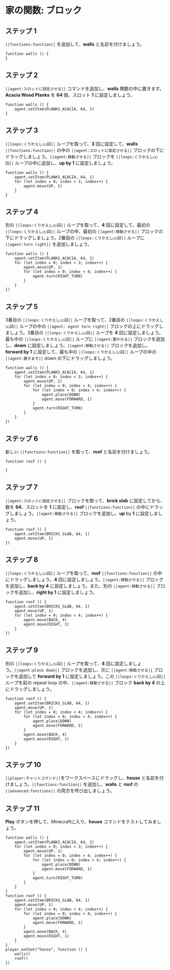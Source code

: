 # 家の関数: ブロック

## ステップ 1
``||functions:function||`` を追加して、**walls** と名前を付けましょう。

```blocks
function walls () {
}
```

## ステップ 2
``||agent:スロットに設定させる||`` コマンドを追加し、**walls** 関数の中に置きます。**Acacia Wood Planks** を **64** 個、スロット **1** に設定しましょう。

```blocks
function walls () {
    agent.setItem(PLANKS_ACACIA, 64, 1)
}
```

## ステップ 3
``||loops:くりかえし○○回||`` ループを取って、**3** 回に設定して、**walls** ``||functions:function||`` の中の ``||agent:スロットに設定させる||`` ブロックの下にドラッグしましょう。``||agent:移動させる||`` ブロックを ``||loops:くりかえし○○回||`` ループの中に追加し、**up by 1** に設定しましょう。

```blocks
function walls () {
    agent.setItem(PLANKS_ACACIA, 64, 1)
    for (let index = 0; index < 3; index++) {
        agent.move(UP, 1)
    }
}
```

## ステップ 4
別の ``||loops:くりかえし○○回||`` ループを取って、**4** 回に設定して、最初の ``||loops:くりかえし○○回||`` ループの中、最初の ``||agent:移動させる||`` ブロックの下にドラッグしましょう。2番目の ``||loops:くりかえし○○回||`` ループに ``||agent:turn right||`` を追加しましょう。

```blocks
function walls () {
    agent.setItem(PLANKS_ACACIA, 64, 1) 
    for (let index = 0; index < 3; index++) { 
        agent.move(UP, 1) 
        for (let index = 0; index < 4; index++) { 
            agent.turn(RIGHT_TURN) 
        } 
    } 
}) 
```

## ステップ 5
3番目の ``||loops:くりかえし○○回||`` ループを取って、2番目の ``||loops:くりかえし○○回||`` ループの中の ``||agent: agent turn right||`` ブロックの上にドラッグしましょう。3番目の ``||loops:くりかえし○○回||`` ループを **4** 回に設定しましょう。最も中の ``||loops:くりかえし○○回||`` ループに ``||agent:置かせる||`` ブロックを追加し、**down** に設定しましょう。``||agent:移動させる||`` ブロックを追加し、**forward by 1** に設定して、最も中の ``||loops:くりかえし○○回||`` ループの中の ``||agent:置きます||`` down の下にドラッグしましょう。

```blocks
function walls () {
    agent.setItem(PLANKS_ACACIA, 64, 1) 
    for (let index = 0; index < 3; index++) { 
        agent.move(UP, 1) 
        for (let index = 0; index < 4; index++) { 
            for (let index = 0; index < 4; index++) { 
                agent.place(DOWN) 
                agent.move(FORWARD, 1) 
            } 
            agent.turn(RIGHT_TURN) 
        } 
    } 
}) 
```

## ステップ 6
新しい ``||functions:function||`` を取って、**roof** と名前を付けましょう。

```blocks
function roof () {
	
}
```

## ステップ 7
``||agent:スロットに設定させる||`` ブロックを取って、**brick slab** に設定してから、数を **64**、スロットを **1** に設定し、**roof** ``||functions:function||`` の中にドラッグしましょう。``||agent:移動させる||`` ブロックを追加し、**up** by **1** に設定しましょう。

```blocks
function roof () {
    agent.setItem(BRICKS_SLAB, 64, 1) 
    agent.move(UP, 1) 
}) 
```

## ステップ 8
``||loops:くりかえし○○回||`` ループを取って、**roof** ``||functions:function||`` の中にドラッグしましょう。**4** 回に設定しましょう。``||agent:移動させる||`` ブロックを追加し、**back by 4** に設定しましょう。また、別の ``||agent:移動させる||`` ブロックを追加し、**right by 1** に設定しましょう。

```blocks
function roof () {
    agent.setItem(BRICKS_SLAB, 64, 1) 
    agent.move(UP, 1) 
    for (let index = 0; index < 4; index++) { 
        agent.move(BACK, 4) 
        agent.move(RIGHT, 1) 
    } 
}) 
```

## ステップ 9
別の ``||loops:くりかえし○○回||`` ループを取って、**4** 回に設定しましょう。``||agent:place down||`` ブロックを追加し、次に ``||agent:移動させる||`` ブロックを追加して **forward by 1** に設定しましょう。この ``||loops:くりかえし○○回||`` ループを前の repeat loop の中、``||agent:移動させる||`` ブロック **back by 4** の上にドラッグしましょう。

```blocks
function roof () {
    agent.setItem(BRICKS_SLAB, 64, 1) 
    agent.move(UP, 1) 
    for (let index = 0; index < 4; index++) { 
        for (let index = 0; index < 4; index++) { 
            agent.place(DOWN) 
            agent.move(FORWARD, 1) 
        } 
        agent.move(BACK, 4) 
        agent.move(RIGHT, 1) 
    } 
}) 
```

## ステップ 10
``||player:チャットコマンド||``をワークスペースにドラッグし、**house** と名前を付けましょう。``||functions:function||`` を追加し、**walls** と **roof** の ``||advanced:functions||`` の両方を呼び出しましょう。

## ステップ 11
**Play** ボタンを押して、Minecraftに入り、**house** コマンドをテストしてみましょう。

```blocks
function walls () {
    agent.setItem(PLANKS_ACACIA, 64, 1)
    for (let index = 0; index < 3; index++) {
        agent.move(UP, 1)
        for (let index = 0; index < 4; index++) {
            for (let index = 0; index < 4; index++) {
                agent.place(DOWN)
                agent.move(FORWARD, 1)
            }
            agent.turn(RIGHT_TURN)
        }
    }
}
function roof () {
    agent.setItem(BRICKS_SLAB, 64, 1)
    agent.move(UP, 1)
    for (let index = 0; index < 4; index++) {
        for (let index = 0; index < 4; index++) {
            agent.place(DOWN)
            agent.move(FORWARD, 1)
        }
        agent.move(BACK, 4)
        agent.move(RIGHT, 1)
    }
}
player.onChat("house", function () {
    walls()
    roof()
})
```